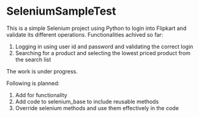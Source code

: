 # SeleniumSampleTest

This is a simple Selenium project using Python to login into Flipkart and validate its different operations.
Functionalities achived so far:
1. Logging in using user id and password and validating the correct login
2. Searching for a product and selecting the lowest priced product from the search list


The work is under progress.

Following is planned:
1. Add for functionality
2. Add code to selenium_base to include reusable methods
3. Override selenium methods and use them effectively in the code

